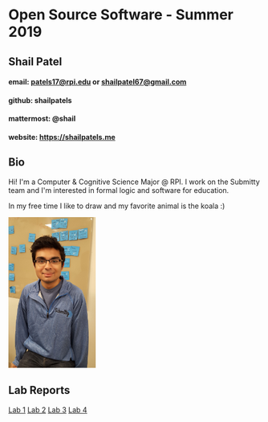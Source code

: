 # Open Source Software - Summer 2019
## Shail Patel

#### email: patels17@rpi.edu or shailpatel67@gmail.com
#### github: shailpatels
#### mattermost: @shail
#### website: https://shailpatels.me

## Bio
Hi! I'm a Computer & Cognitive Science Major @ RPI. I work
on the Submitty team and I'm interested in formal logic and
software for education. 

In my free time I like to draw and my favorite animal is the koala :)

<img src = "me.jpg" height="300" />

## Lab Reports
[Lab 1](labs/lab-01/report.md)
[Lab 2](labs/lab-02/Lab2.md)
[Lab 3](labs/lab-03/lab3.md)
[Lab 4](labs/lab-04/lab4.md)
